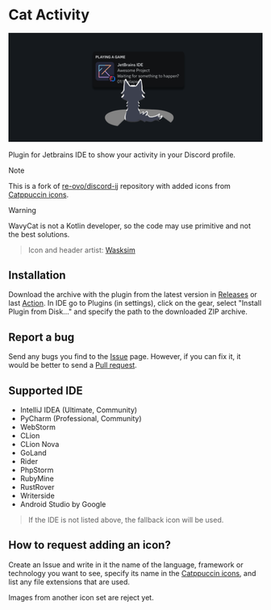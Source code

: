 # Cat Activity

<img src="assets/header.png"  alt="Header"/>

Plugin for Jetbrains IDE to show your activity in your Discord profile.

> [!NOTE]
> This is a fork of [re-ovo/discord-ij](https://github.com/re-ovo/discord-ij) repository with added icons from [Catppuccin icons](https://github.com/catppuccin/vscode-icons).

> [!WARNING]
> WavyCat is not a Kotlin developer, so the code may use primitive and not the best solutions.

> Icon and header artist: [Wasksim](https://t.me/sirwasksim)

## Installation
Download the archive with the plugin from the latest version in [Releases](https://github.com/wavy-cat/cat-activity/releases) or last [Action](https://github.com/wavy-cat/cat-activity/actions). In IDE go to Plugins (in settings), click on the gear, select "Install Plugin from Disk..." and specify the path to the downloaded ZIP archive.

## Report a bug
Send any bugs you find to the [Issue](https://github.com/wavy-cat/cat-activity/issues) page. However, if you can fix it, it would be better to send a [Pull request](https://github.com/wavy-cat/cat-activity/pulls).

## Supported IDE
* IntelliJ IDEA (Ultimate, Community)
* PyCharm (Professional, Community)
* WebStorm
* CLion
* CLion Nova
* GoLand
* Rider
* PhpStorm
* RubyMine
* RustRover
* Writerside
* Android Studio by Google

> If the IDE is not listed above, the fallback icon will be used.

## How to request adding an icon?
Create an Issue and write in it the name of the language, framework or technology you want to see, specify its name in the [Catppuccin icons](https://github.com/catppuccin/vscode-icons), and list any file extensions that are used.

Images from another icon set are reject yet.
